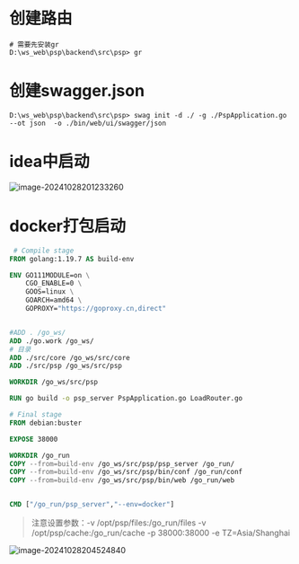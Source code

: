 # 创建路由

~~~
# 需要先安装gr
D:\ws_web\psp\backend\src\psp> gr

~~~



# 创建swagger.json

~~~shell
D:\ws_web\psp\backend\src\psp> swag init -d ./ -g ./PspApplication.go --ot json  -o ./bin/web/ui/swagger/json
~~~



# idea中启动

 ![image-20241028201233260](http://pic7.wtding.com/PicGo/MarkDown/202410282012306.png)



# docker打包启动

~~~dockerfile
 # Compile stage
FROM golang:1.19.7 AS build-env

ENV GO111MODULE=on \
    CGO_ENABLE=0 \
    GOOS=linux \
    GOARCH=amd64 \
    GOPROXY="https://goproxy.cn,direct"


#ADD . /go_ws/
ADD ./go.work /go_ws/
# 目录
ADD ./src/core /go_ws/src/core
ADD ./src/psp /go_ws/src/psp

WORKDIR /go_ws/src/psp

RUN go build -o psp_server PspApplication.go LoadRouter.go

# Final stage
FROM debian:buster

EXPOSE 38000

WORKDIR /go_run
COPY --from=build-env /go_ws/src/psp/psp_server /go_run/
COPY --from=build-env /go_ws/src/psp/bin/conf /go_run/conf
COPY --from=build-env /go_ws/src/psp/bin/web /go_run/web


CMD ["/go_run/psp_server","--env=docker"]
~~~



>  注意设置参数：-v /opt/psp/files:/go_run/files -v /opt/psp/cache:/go_run/cache -p 38000:38000 -e TZ=Asia/Shanghai

 ![image-20241028204524840](http://pic7.wtding.com/PicGo/MarkDown/202410282045874.png)
